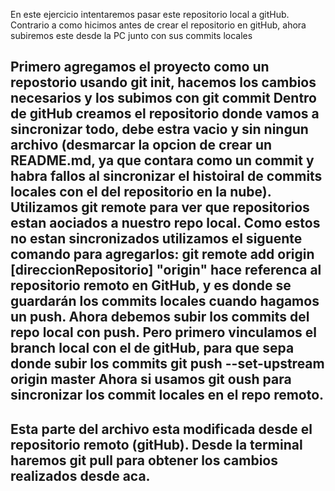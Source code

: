 En este ejercicio intentaremos pasar este repositorio local a gitHub.
Contrario a como hicimos antes de crear el repositorio en gitHub, ahora subiremos este desde la PC junto con sus commits locales

Primero agregamos el proyecto como un repostorio usando git init, hacemos los cambios necesarios y los subimos con git commit
Dentro de gitHub creamos el repositorio donde vamos a sincronizar todo, debe estra vacio y sin ningun archivo (desmarcar la opcion de crear un README.md, ya que contara como un commit y habra fallos al sincronizar el histoiral de commits locales con el del repositorio en la nube).
Utilizamos git remote para ver que repositorios estan aociados a nuestro repo local. Como estos no estan sincronizados utilizamos el siguente comando para agregarlos:
git remote add origin [direccionRepositorio]
"origin" hace referenca al repositorio remoto en GitHub, y es donde se guardarán los commits locales cuando hagamos un push.
Ahora debemos subir los commits del repo local con push. Pero primero vinculamos el branch local con el de gitHub, para que sepa donde subir los commits
git push --set-upstream origin master
Ahora si usamos git oush para sincronizar los commit locales en el repo remoto.
--
Esta parte del archivo esta modificada desde el repositorio remoto (gitHub).
Desde la terminal haremos git pull para obtener los cambios realizados desde aca.
--
